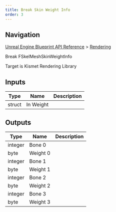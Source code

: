 ```yaml
---
title: Break Skin Weight Info
order: 3
---
```

## Navigation

[Unreal Engine Blueprint API Reference](https://dev.epicgames.com/documentation/en-us/unreal-engine/BlueprintAPI) > [Rendering](https://dev.epicgames.com/documentation/en-us/unreal-engine/BlueprintAPI/Rendering)

Break FSkelMeshSkinWeightInfo

Target is Kismet Rendering Library

## Inputs

| Type | Name | Description |
| --- | --- | --- |
| struct | In Weight |  |

## Outputs

| Type | Name | Description |
| --- | --- | --- |
| integer | Bone 0 |  |
| byte | Weight 0 |  |
| integer | Bone 1 |  |
| byte | Weight 1 |  |
| integer | Bone 2 |  |
| byte | Weight 2 |  |
| integer | Bone 3 |  |
| byte | Weight 3 |  |
